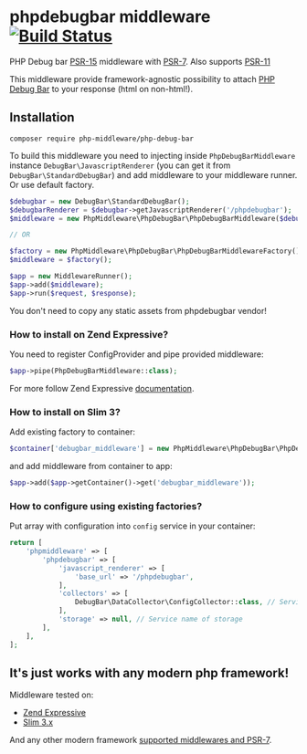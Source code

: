 # phpdebugbar middleware [![Build Status](https://travis-ci.org/php-middleware/phpdebugbar.svg?branch=master)](https://travis-ci.org/php-middleware/phpdebugbar)
PHP Debug bar [PSR-15](https://www.php-fig.org/psr/psr-15/) middleware with [PSR-7](https://www.php-fig.org/psr/psr-7/). Also supports [PSR-11](https://www.php-fig.org/psr/psr-11/)

This middleware provide framework-agnostic possibility to attach [PHP Debug Bar](http://phpdebugbar.com/) to your response (html on non-html!).

## Installation

```
composer require php-middleware/php-debug-bar
```

To build this middleware you need to injecting inside `PhpDebugBarMiddleware` instance `DebugBar\JavascriptRenderer` (you can get it from `DebugBar\StandardDebugBar`) and add middleware to your middleware runner. Or use default factory.

```php
$debugbar = new DebugBar\StandardDebugBar();
$debugbarRenderer = $debugbar->getJavascriptRenderer('/phpdebugbar');
$middleware = new PhpMiddleware\PhpDebugBar\PhpDebugBarMiddleware($debugbarRenderer);

// OR

$factory = new PhpMiddleware\PhpDebugBar\PhpDebugBarMiddlewareFactory();
$middleware = $factory();

$app = new MiddlewareRunner();
$app->add($middleware);
$app->run($request, $response);
```

You don't need to copy any static assets from phpdebugbar vendor!

### How to install on Zend Expressive?

You need to register ConfigProvider and pipe provided middleware:

```php
$app->pipe(PhpDebugBarMiddleware::class);
```

For more follow Zend Expressive [documentation](https://docs.zendframework.com/zend-expressive/v3/features/modular-applications/).

### How to install on Slim 3?

Add existing factory to container:

```php
$container['debugbar_middleware'] = new PhpMiddleware\PhpDebugBar\PhpDebugBarMiddlewareFactory();
```

and add middleware from container to app:

```php
$app->add($app->getContainer()->get('debugbar_middleware'));
```

### How to configure using existing factories?

Put array with configuration into `config` service in your container:

```php
return [
    'phpmiddleware' => [
        'phpdebugbar' => [
            'javascript_renderer' => [
                'base_url' => '/phpdebugbar',
            ],
            'collectors' => [
                DebugBar\DataCollector\ConfigCollector::class, // Service names of collectors
            ],
            'storage' => null, // Service name of storage
        ],
    ],
];
```

## It's just works with any modern php framework!

Middleware tested on:
* [Zend Expressive](https://github.com/zendframework/zend-expressive)
* [Slim 3.x](https://github.com/slimphp/Slim)

And any other modern framework [supported middlewares and PSR-7](https://mwop.net/blog/2015-01-08-on-http-middleware-and-psr-7.html).

